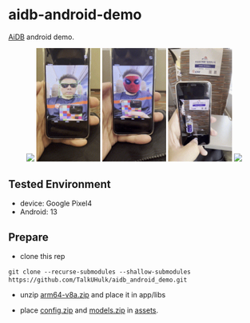 # aidb-android-demo

[AiDB](https://github.com/TalkUHulk/ai.deploy.box.git) android demo.

<p align="center">
 <img src="./doc/android.gif"             height="228px"/>
 <img src="./doc/android_front_base.gif"  width="128px"/>
 <img src="./doc/android_front_dense.gif" width="128px"/>
 <img src="./doc/android_ocr.gif"         width="128px"/>
 <img src="./doc/android_yolox.gif"       height="228px"/>
<p align="center">


## Tested Environment

* device: Google Pixel4
* Android: 13
  
## Prepare

* clone this rep

```agsl
git clone --recurse-submodules --shallow-submodules https://github.com/TalkUHulk/aidb_android_demo.git
```

* unzip [arm64-v8a.zip](https://github.com/TalkUHulk/aidb_android_demo/releases/download/v1.0/arm64-v8a.zip) and place it in app/libs

* place [config.zip](https://github.com/TalkUHulk/aidb_android_demo/releases/download/v1.0/config.zip) and [models.zip](https://github.com/TalkUHulk/aidb_android_demo/releases/download/v1.0/models.zip) in [assets](app/src/main/assets). 


